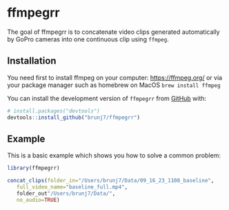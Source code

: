 
# ffmpegrr

<!-- badges: start -->
<!-- badges: end -->

The goal of ffmpegrr is to concatenate video clips generated automatically by GoPro cameras into one continuous clip using `ffmpeg`.

## Installation

You need first to install ffmpeg on your computer: https://ffmpeg.org/  or via your package manager such as homebrew on MacOS `brew install ffmpeg`



You can install the development version of `ffmpegrr` from [GitHub](https://github.com/) with:

``` r
# install.packages("devtools")
devtools::install_github("brunj7/ffmpegrr")
```

## Example

This is a basic example which shows you how to solve a common problem:

``` r
library(ffmpegrr)

concat_clips(folder_in="/Users/brunj7/Data/09_16_23_1108_baseline", 
   full_video_name="baseline_full.mp4", 
   folder_out"/Users/brunj7/Data/", 
   no_audio=TRUE)
```

